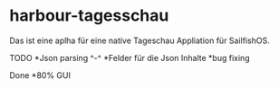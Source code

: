 harbour-tagesschau
=====

Das ist eine aplha für eine native Tageschau Appliation für SailfishOS.

TODO
*Json parsing ^-^
*Felder für die Json Inhalte
*bug fixing

Done
*80% GUI
